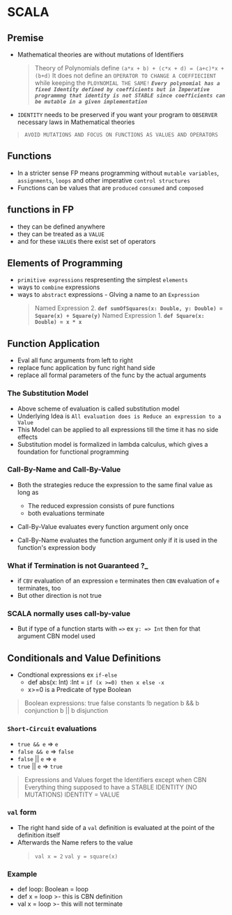 # SCALA

## Premise

- Mathematical theories are without mutations of Identifiers
  > Theory of Polynomials define
  > `(a*x + b) + (c*x + d) = (a+c)*x + (b+d)`
  > It does not define an `OPERATOR TO CHANGE A COEFFIECIENT` while keeping the `PLOYNOMIAL THE SAME!`
  > ***`Every polynomial has a fixed Identity defined by coefficients but in Imperative programmng that identity is not STABLE since coefficients can be mutable in a given implementation`***

- `IDENTITY` needs to be preserved if you want your program to `OBSERVER` necessary laws in Mathematical theories

> `AVOID MUTATIONS AND FOCUS ON FUNCTIONS AS VALUES AND OPERATORS`

## Functions

- In a stricter sense FP means programming without `mutable variables`, `assignments`, `loops` and other imperative `control structures`
- Functions can be values that are `produced` `consumed` and `composed`

## functions in FP

- they can be defined anywhere
- they can be treated as a `VALUE`
- and for these `VALUE`s there exist set of operators

## Elements of Programming

- `primitive expressions` respresenting the simplest `elements`
- ways to `combine` expressions
- ways to `abstract` expressions - GIving a name to an `Expression`
  > Named Expression 2. **`def sumOfSquares(x: Double, y: Double) = Square(x) + Square(y)`**
  > Named Expression 1. **`def Square(x: Double) = x * x`**

## Function Application

- Eval all func arguments from left to right
- replace func application by func right hand side
- replace all formal parameters of the func by the actual arguments
  
### The Substitution Model

- Above scheme of evaluation is called substitution model
- Underlying Idea is `All evaluation does is Reduce an expression to a Value`
- This Model can be applied to all expressions till the time it has no side effects
- Substitution model is formalized in lambda calculus, which gives a foundation for functional programming
  
### Call-By-Name and Call-By-Value

- Both the strategies reduce the expression to the same final value as long as
  - The reduced expression consists of pure functions
  - both evaluations terminate
  
- Call-By-Value evaluates every function argument only once
- Call-By-Name evaluates the function argument only if it is used in the function's expression body

### What if Termination is not Guaranteed ?_

- if `CBV` evaluation of an expression `e` terminates then `CBN` evaluation of `e` terminates, too
- But other direction is not true

### SCALA normally uses call-by-value

- But if type of a function starts with `=>` ex `y: => Int` then for that argument CBN model used

## Conditionals and Value Definitions

- Condtional expressions ex `if-else`
  - def abs(x: Int) :Int = `if (x >=0) then x else -x`
  - x>=0 is a Predicate of type Boolean
  
> Boolean expressions:
> true false constants
> !b negation
> b && b conjunction
> b || b disjunction

### `Short-Circuit` evaluations

- `true && e` => `e`
- `false && e` => `false`
- `false` || `e` => `e`
- `true` || `e` => `true`

> Expressions and Values forget the Identifiers except when CBN
> Everything thing supposed to have a STABLE IDENTITY (NO MUTATIONS)
> IDENTITY = VALUE

### `val` form

- The right hand side of a `val` definition is evaluated at the point of the definition itself
- Afterwards the Name refers to the value
  > `val x = 2`
  > `val y = square(x)`

### Example

- def loop: Boolean = loop
- def x = loop >- this is CBN definition
- val x = loop >- this will not terminate
  
